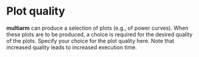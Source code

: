 Plot quality
============

**multiarm** can produce a selection of plots (e.g., of power curves).
When these plots are to be produced, a choice is required for the
desired quality of the plots. Specify your choice for the plot quality
here. Note that increased quality leads to increased execution time.
